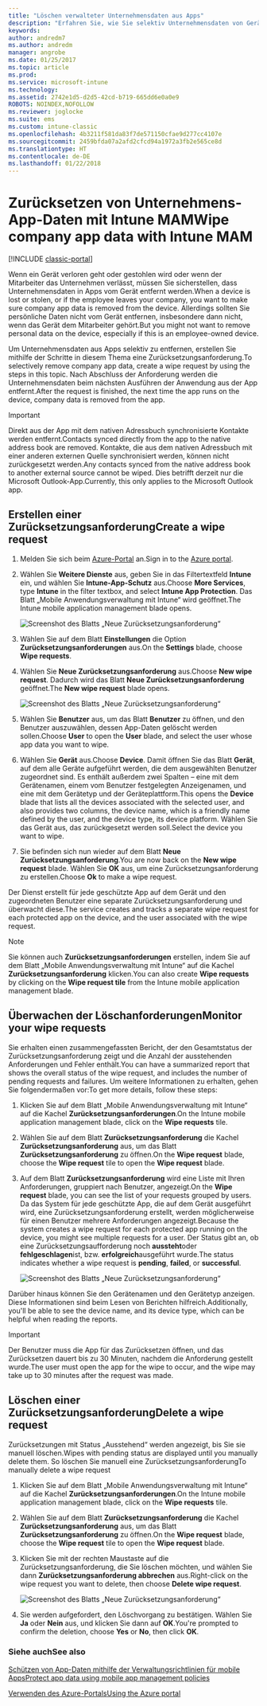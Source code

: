 ```yaml
---
title: "Löschen verwalteter Unternehmensdaten aus Apps"
description: "Erfahren Sie, wie Sie selektiv Unternehmensdaten von Geräten entfernen können."
keywords: 
author: andredm7
ms.author: andredm
manager: angrobe
ms.date: 01/25/2017
ms.topic: article
ms.prod: 
ms.service: microsoft-intune
ms.technology: 
ms.assetid: 2742e1d5-d2d5-42cd-b719-665dd6e0a0e9
ROBOTS: NOINDEX,NOFOLLOW
ms.reviewer: joglocke
ms.suite: ems
ms.custom: intune-classic
ms.openlocfilehash: 4b3211f581da83f7de571150cfae9d277cc4107e
ms.sourcegitcommit: 2459bfda07a2afd2cfcd94a1972a3fb2e565ce8d
ms.translationtype: HT
ms.contentlocale: de-DE
ms.lasthandoff: 01/22/2018
---
```

# <a name="wipe-company-app-data-with-intune-mam"></a><span data-ttu-id="293ec-103">Zurücksetzen von Unternehmens-App-Daten mit Intune MAM</span><span class="sxs-lookup"><span data-stu-id="293ec-103">Wipe company app data with Intune MAM</span></span>

[!INCLUDE [classic-portal](../includes/classic-portal.md)]

<span data-ttu-id="293ec-104">Wenn ein Gerät verloren geht oder gestohlen wird oder wenn der Mitarbeiter das Unternehmen verlässt, müssen Sie sicherstellen, dass Unternehmensdaten in Apps vom Gerät entfernt werden.</span><span class="sxs-lookup"><span data-stu-id="293ec-104">When a device is lost or stolen, or if the employee leaves your company, you want to make sure company app data is removed from the device.</span></span> <span data-ttu-id="293ec-105">Allerdings sollten Sie persönliche Daten nicht vom Gerät entfernen, insbesondere dann nicht, wenn das Gerät dem Mitarbeiter gehört.</span><span class="sxs-lookup"><span data-stu-id="293ec-105">But you might not want to remove personal data on the device, especially if this is an employee-owned device.</span></span>

<span data-ttu-id="293ec-106">Um Unternehmensdaten aus Apps selektiv zu entfernen, erstellen Sie mithilfe der Schritte in diesem Thema eine Zurücksetzungsanforderung.</span><span class="sxs-lookup"><span data-stu-id="293ec-106">To selectively remove company app data, create a wipe request by using the steps in this topic.</span></span> <span data-ttu-id="293ec-107">Nach Abschluss der Anforderung werden die Unternehmensdaten beim nächsten Ausführen der Anwendung aus der App entfernt.</span><span class="sxs-lookup"><span data-stu-id="293ec-107">After the request is finished, the next time the app runs on the device, company data is removed from the app.</span></span>

>[!IMPORTANT]
> <span data-ttu-id="293ec-108">Direkt aus der App mit dem nativen Adressbuch synchronisierte Kontakte werden entfernt.</span><span class="sxs-lookup"><span data-stu-id="293ec-108">Contacts synced directly from the app to the native address book are removed.</span></span> <span data-ttu-id="293ec-109">Kontakte, die aus dem nativen Adressbuch mit einer anderen externen Quelle synchronisiert werden, können nicht zurückgesetzt werden.</span><span class="sxs-lookup"><span data-stu-id="293ec-109">Any contacts synced from the native address book to another external source cannot be wiped.</span></span> <span data-ttu-id="293ec-110">Dies betrifft derzeit nur die Microsoft Outlook-App.</span><span class="sxs-lookup"><span data-stu-id="293ec-110">Currently, this only applies to the Microsoft Outlook app.</span></span>

## <a name="create-a-wipe-request"></a><span data-ttu-id="293ec-111">Erstellen einer Zurücksetzungsanforderung</span><span class="sxs-lookup"><span data-stu-id="293ec-111">Create a wipe request</span></span>

1.  <span data-ttu-id="293ec-112">Melden Sie sich beim [Azure-Portal](https://portal.azure.com) an.</span><span class="sxs-lookup"><span data-stu-id="293ec-112">Sign in to the [Azure portal](https://portal.azure.com).</span></span>

2.  <span data-ttu-id="293ec-113">Wählen Sie **Weitere Dienste** aus, geben Sie in das Filtertextfeld **Intune** ein, und wählen Sie **Intune-App-Schutz** aus.</span><span class="sxs-lookup"><span data-stu-id="293ec-113">Choose **More Services**, type **Intune** in the filter textbox, and select **Intune App Protection**.</span></span> <span data-ttu-id="293ec-114">Das Blatt „Mobile Anwendungsverwaltung mit Intune“ wird geöffnet.</span><span class="sxs-lookup"><span data-stu-id="293ec-114">The Intune mobile application management blade opens.</span></span>

    ![Screenshot des Blatts „Neue Zurücksetzungsanforderung“](../media/AppManagement/wipe-request-mam-main-blade.png)

2.  <span data-ttu-id="293ec-116">Wählen Sie auf dem Blatt **Einstellungen** die Option **Zurücksetzungsanforderungen** aus.</span><span class="sxs-lookup"><span data-stu-id="293ec-116">On the **Settings** blade, choose **Wipe requests**.</span></span>

3.  <span data-ttu-id="293ec-117">Wählen Sie **Neue Zurücksetzungsanforderung** aus.</span><span class="sxs-lookup"><span data-stu-id="293ec-117">Choose  **New wipe request**.</span></span> <span data-ttu-id="293ec-118">Dadurch wird das Blatt **Neue Zurücksetzungsanforderung** geöffnet.</span><span class="sxs-lookup"><span data-stu-id="293ec-118">The **New wipe request** blade opens.</span></span>

    ![Screenshot des Blatts „Neue Zurücksetzungsanforderung“](../media/AppManagement/AzurePortal_MAM_NewWipeRequest.png)

4.  <span data-ttu-id="293ec-120">Wählen Sie **Benutzer** aus, um das Blatt **Benutzer** zu öffnen, und den Benutzer auszuwählen, dessen App-Daten gelöscht werden sollen.</span><span class="sxs-lookup"><span data-stu-id="293ec-120">Choose **User** to open the **User** blade, and select the user whose app data you want to wipe.</span></span>

5.  <span data-ttu-id="293ec-121">Wählen Sie **Gerät** aus.</span><span class="sxs-lookup"><span data-stu-id="293ec-121">Choose **Device**.</span></span> <span data-ttu-id="293ec-122">Damit öffnen Sie das Blatt **Gerät**, auf dem alle Geräte aufgeführt werden, die dem ausgewählten Benutzer zugeordnet sind. Es enthält außerdem zwei Spalten – eine mit dem Gerätenamen, einem vom Benutzer festgelegten Anzeigenamen, und eine mit dem Gerätetyp und der Geräteplattform.</span><span class="sxs-lookup"><span data-stu-id="293ec-122">This opens the **Device** blade that lists all the devices associated with the selected user, and also provides two columns, the device name, which is a friendly name defined by the user, and the device type, its device platform.</span></span> <span data-ttu-id="293ec-123">Wählen Sie das Gerät aus, das zurückgesetzt werden soll.</span><span class="sxs-lookup"><span data-stu-id="293ec-123">Select the device you want to wipe.</span></span>

6.  <span data-ttu-id="293ec-124">Sie befinden sich nun wieder auf dem Blatt **Neue Zurücksetzungsanforderung**.</span><span class="sxs-lookup"><span data-stu-id="293ec-124">You are now back on the **New wipe request** blade.</span></span> <span data-ttu-id="293ec-125">Wählen Sie **OK** aus, um eine Zurücksetzungsanforderung zu erstellen.</span><span class="sxs-lookup"><span data-stu-id="293ec-125">Choose **Ok** to make a wipe request.</span></span> 

<span data-ttu-id="293ec-126">Der Dienst erstellt für jede geschützte App auf dem Gerät und den zugeordneten Benutzer eine separate Zurücksetzungsanforderung und überwacht diese.</span><span class="sxs-lookup"><span data-stu-id="293ec-126">The service creates and tracks a separate wipe request for each protected app on the device, and the user associated with the wipe request.</span></span>

>[!NOTE]
> <span data-ttu-id="293ec-127">Sie können auch **Zurücksetzungsanforderungen** erstellen, indem Sie auf dem Blatt „Mobile Anwendungsverwaltung mit Intune“ auf die Kachel **Zurücksetzungsanforderung** klicken.</span><span class="sxs-lookup"><span data-stu-id="293ec-127">You can also create **Wipe requests** by clicking on the **Wipe request tile** from the Intune mobile application management blade.</span></span>

## <a name="monitor-your-wipe-requests"></a><span data-ttu-id="293ec-128">Überwachen der Löschanforderungen</span><span class="sxs-lookup"><span data-stu-id="293ec-128">Monitor your wipe requests</span></span>

<span data-ttu-id="293ec-129">Sie erhalten einen zusammengefassten Bericht, der den Gesamtstatus der Zurücksetzungsanforderung zeigt und die Anzahl der ausstehenden Anforderungen und Fehler enthält.</span><span class="sxs-lookup"><span data-stu-id="293ec-129">You can have a summarized report that shows the overall status of the wipe request, and includes the number of pending requests and failures.</span></span> <span data-ttu-id="293ec-130">Um weitere Informationen zu erhalten, gehen Sie folgendermaßen vor:</span><span class="sxs-lookup"><span data-stu-id="293ec-130">To get more details, follow these steps:</span></span>

1.  <span data-ttu-id="293ec-131">Klicken Sie auf dem Blatt „Mobile Anwendungsverwaltung mit Intune“ auf die Kachel **Zurücksetzungsanforderungen**.</span><span class="sxs-lookup"><span data-stu-id="293ec-131">On the Intune mobile application management blade, click on the **Wipe requests** tile.</span></span>

2.  <span data-ttu-id="293ec-132">Wählen Sie auf dem Blatt **Zurücksetzungsanforderung** die Kachel **Zurücksetzungsanforderung** aus, um das Blatt **Zurücksetzungsanforderung** zu öffnen.</span><span class="sxs-lookup"><span data-stu-id="293ec-132">On the **Wipe request** blade, choose the **Wipe request** tile to open the **Wipe request** blade.</span></span>

3.  <span data-ttu-id="293ec-133">Auf dem Blatt **Zurücksetzungsanforderung** wird eine Liste mit Ihren Anforderungen, gruppiert nach Benutzer, angezeigt.</span><span class="sxs-lookup"><span data-stu-id="293ec-133">On the **Wipe request** blade, you can see the list of your requests grouped by users.</span></span> <span data-ttu-id="293ec-134">Da das System für jede geschützte App, die auf dem Gerät ausgeführt wird, eine Zurücksetzungsanforderung erstellt, werden möglicherweise für einen Benutzer mehrere Anforderungen angezeigt.</span><span class="sxs-lookup"><span data-stu-id="293ec-134">Because the system creates a wipe request for each protected app running on the device, you might see multiple requests for a user.</span></span> <span data-ttu-id="293ec-135">Der Status gibt an, ob eine Zurücksetzungsaufforderung noch **aussteht**oder **fehlgeschlagen**ist, bzw. **erfolgreich**ausgeführt wurde.</span><span class="sxs-lookup"><span data-stu-id="293ec-135">The status indicates whether a wipe request is **pending**, **failed**, or **successful**.</span></span>

    ![Screenshot des Blatts „Neue Zurücksetzungsanforderung“](../media/AppManagement/wipe-request-status-1.png)

<span data-ttu-id="293ec-137">Darüber hinaus können Sie den Gerätenamen und den Gerätetyp anzeigen. Diese Informationen sind beim Lesen von Berichten hilfreich.</span><span class="sxs-lookup"><span data-stu-id="293ec-137">Additionally, you'll be able to see the device name, and its device type, which can be helpful when reading the reports.</span></span>

>[!IMPORTANT]
> <span data-ttu-id="293ec-138">Der Benutzer muss die App für das Zurücksetzen öffnen, und das Zurücksetzen dauert bis zu 30 Minuten, nachdem die Anforderung gestellt wurde.</span><span class="sxs-lookup"><span data-stu-id="293ec-138">The user must open the app for the wipe to occur, and the wipe may take up to 30 minutes after the request was made.</span></span>

## <a name="delete-a-wipe-request"></a><span data-ttu-id="293ec-139">Löschen einer Zurücksetzungsanforderung</span><span class="sxs-lookup"><span data-stu-id="293ec-139">Delete a wipe request</span></span>

<span data-ttu-id="293ec-140">Zurücksetzungen mit Status „Ausstehend“ werden angezeigt, bis Sie sie manuell löschen.</span><span class="sxs-lookup"><span data-stu-id="293ec-140">Wipes with pending status are displayed until you manually delete them.</span></span>  <span data-ttu-id="293ec-141">So löschen Sie manuell eine Zurücksetzungsanforderung</span><span class="sxs-lookup"><span data-stu-id="293ec-141">To manually delete a wipe request</span></span>

1.  <span data-ttu-id="293ec-142">Klicken Sie auf dem Blatt „Mobile Anwendungsverwaltung mit Intune“ auf die Kachel **Zurücksetzungsanforderungen**.</span><span class="sxs-lookup"><span data-stu-id="293ec-142">On the Intune mobile application management blade, click on the **Wipe requests** tile.</span></span>

2.  <span data-ttu-id="293ec-143">Wählen Sie auf dem Blatt **Zurücksetzungsanforderung** die Kachel **Zurücksetzungsanforderung** aus, um das Blatt **Zurücksetzungsanforderung** zu öffnen.</span><span class="sxs-lookup"><span data-stu-id="293ec-143">On the **Wipe request** blade, choose the **Wipe request** tile to open the **Wipe request** blade.</span></span>

3.  <span data-ttu-id="293ec-144">Klicken Sie mit der rechten Maustaste auf die Zurücksetzungsanforderung, die Sie löschen möchten, und wählen Sie dann **Zurücksetzungsanforderung abbrechen** aus.</span><span class="sxs-lookup"><span data-stu-id="293ec-144">Right-click on the wipe request you want to delete, then choose **Delete wipe request**.</span></span>

    ![Screenshot des Blatts „Neue Zurücksetzungsanforderung“](../media/AppManagement/delete-wipe-request.png)

4.  <span data-ttu-id="293ec-146">Sie werden aufgefordert, den Löschvorgang zu bestätigen. Wählen Sie **Ja** oder **Nein** aus, und klicken Sie dann auf **OK**.</span><span class="sxs-lookup"><span data-stu-id="293ec-146">You're prompted to confirm the deletion, choose **Yes** or **No**, then click **OK**.</span></span>


### <a name="see-also"></a><span data-ttu-id="293ec-147">Siehe auch</span><span class="sxs-lookup"><span data-stu-id="293ec-147">See also</span></span>
[<span data-ttu-id="293ec-148">Schützen von App-Daten mithilfe der Verwaltungsrichtlinien für mobile Apps</span><span class="sxs-lookup"><span data-stu-id="293ec-148">Protect app data using mobile app management policies </span></span>](protect-app-data-using-mobile-app-management-policies-with-microsoft-intune.md)

[<span data-ttu-id="293ec-149">Verwenden des Azure-Portals</span><span class="sxs-lookup"><span data-stu-id="293ec-149">Using the Azure portal</span></span>](azure-portal-for-microsoft-intune-mam-policies.md)
